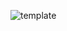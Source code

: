 ![template](https://raw.githubusercontent.com/ShriIraCatalog/resources-two/refs/heads/master/2025/04/20/20250420140228.png)
